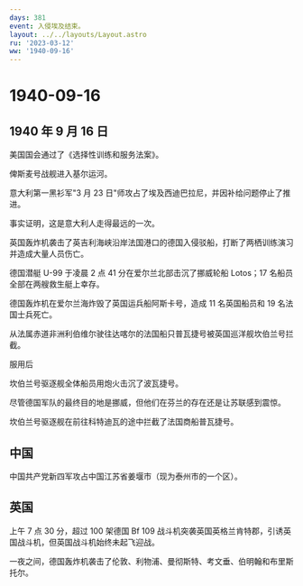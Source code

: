 ```yaml
---
days: 381
event: 入侵埃及结束。
layout: ../../layouts/Layout.astro
ru: '2023-03-12'
ww: '1940-09-16'
---
```


# 1940-09-16

## 1940 年 9 月 16 日

美国国会通过了《选择性训练和服务法案》。

俾斯麦号战舰进入基尔运河。

意大利第一黑衫军"3 月 23
日"师攻占了埃及西迪巴拉尼，并因补给问题停止了推进。

事实证明，这是意大利人走得最远的一次。

英国轰炸机袭击了英吉利海峡沿岸法国港口的德国入侵驳船，打断了两栖训练演习并造成大量人员伤亡。

德国潜艇 U-99 于凌晨 2 点 41 分在爱尔兰北部击沉了挪威轮船 Lotos；17
名船员全部在两艘救生艇上幸存。

德国轰炸机在爱尔兰海炸毁了英国运兵船阿斯卡号，造成 11 名英国船员和 19
名法国士兵死亡。

从法属赤道非洲利伯维尔驶往达喀尔的法国船只普瓦捷号被英国巡洋舰坎伯兰号拦截。

服用后

坎伯兰号驱逐舰全体船员用炮火击沉了波瓦捷号。

尽管德国军队的最终目的地是挪威，但他们在芬兰的存在还是让苏联感到震惊。

坎伯兰号驱逐舰在前往科特迪瓦的途中拦截了法国商船普瓦捷号。

## 中国

中国共产党新四军攻占中国江苏省姜堰市（现为泰州市的一个区）。

## 英国

上午 7 点 30 分，超过 100 架德国 Bf 109
战斗机突袭英国英格兰肯特郡，引诱英国战斗机，但英国战斗机始终未起飞迎战。

一夜之间，德国轰炸机袭击了伦敦、利物浦、曼彻斯特、考文垂、伯明翰和布里斯托尔。